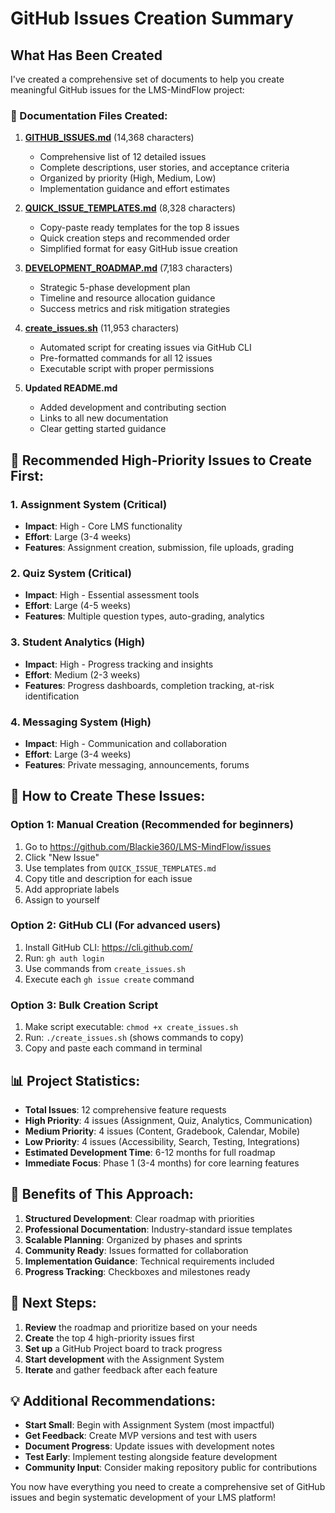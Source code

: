 # GitHub Issues Creation Summary

## What Has Been Created

I've created a comprehensive set of documents to help you create meaningful GitHub issues for the LMS-MindFlow project:

### 📄 Documentation Files Created:

1. **[GITHUB_ISSUES.md](./GITHUB_ISSUES.md)** (14,368 characters)
   - Comprehensive list of 12 detailed issues
   - Complete descriptions, user stories, and acceptance criteria
   - Organized by priority (High, Medium, Low)
   - Implementation guidance and effort estimates

2. **[QUICK_ISSUE_TEMPLATES.md](./QUICK_ISSUE_TEMPLATES.md)** (8,328 characters)
   - Copy-paste ready templates for the top 8 issues
   - Quick creation steps and recommended order
   - Simplified format for easy GitHub issue creation

3. **[DEVELOPMENT_ROADMAP.md](./DEVELOPMENT_ROADMAP.md)** (7,183 characters)
   - Strategic 5-phase development plan
   - Timeline and resource allocation guidance
   - Success metrics and risk mitigation strategies

4. **[create_issues.sh](./create_issues.sh)** (11,953 characters)
   - Automated script for creating issues via GitHub CLI
   - Pre-formatted commands for all 12 issues
   - Executable script with proper permissions

5. **Updated README.md**
   - Added development and contributing section
   - Links to all new documentation
   - Clear getting started guidance

## 🎯 Recommended High-Priority Issues to Create First:

### 1. **Assignment System** (Critical)
- **Impact**: High - Core LMS functionality
- **Effort**: Large (3-4 weeks)
- **Features**: Assignment creation, submission, file uploads, grading

### 2. **Quiz System** (Critical)
- **Impact**: High - Essential assessment tools
- **Effort**: Large (4-5 weeks)
- **Features**: Multiple question types, auto-grading, analytics

### 3. **Student Analytics** (High)
- **Impact**: High - Progress tracking and insights
- **Effort**: Medium (2-3 weeks)
- **Features**: Progress dashboards, completion tracking, at-risk identification

### 4. **Messaging System** (High)
- **Impact**: High - Communication and collaboration
- **Effort**: Large (3-4 weeks)
- **Features**: Private messaging, announcements, forums

## 🚀 How to Create These Issues:

### Option 1: Manual Creation (Recommended for beginners)
1. Go to https://github.com/Blackie360/LMS-MindFlow/issues
2. Click "New Issue"
3. Use templates from `QUICK_ISSUE_TEMPLATES.md`
4. Copy title and description for each issue
5. Add appropriate labels
6. Assign to yourself

### Option 2: GitHub CLI (For advanced users)
1. Install GitHub CLI: https://cli.github.com/
2. Run: `gh auth login`
3. Use commands from `create_issues.sh`
4. Execute each `gh issue create` command

### Option 3: Bulk Creation Script
1. Make script executable: `chmod +x create_issues.sh`
2. Run: `./create_issues.sh` (shows commands to copy)
3. Copy and paste each command in terminal

## 📊 Project Statistics:

- **Total Issues**: 12 comprehensive feature requests
- **High Priority**: 4 issues (Assignment, Quiz, Analytics, Communication)
- **Medium Priority**: 4 issues (Content, Gradebook, Calendar, Mobile)
- **Low Priority**: 4 issues (Accessibility, Search, Testing, Integrations)
- **Estimated Development Time**: 6-12 months for full roadmap
- **Immediate Focus**: Phase 1 (3-4 months) for core learning features

## 🎉 Benefits of This Approach:

1. **Structured Development**: Clear roadmap with priorities
2. **Professional Documentation**: Industry-standard issue templates
3. **Scalable Planning**: Organized by phases and sprints
4. **Community Ready**: Issues formatted for collaboration
5. **Implementation Guidance**: Technical requirements included
6. **Progress Tracking**: Checkboxes and milestones ready

## 🔄 Next Steps:

1. **Review** the roadmap and prioritize based on your needs
2. **Create** the top 4 high-priority issues first
3. **Set up** a GitHub Project board to track progress
4. **Start development** with the Assignment System
5. **Iterate** and gather feedback after each feature

## 💡 Additional Recommendations:

- **Start Small**: Begin with Assignment System (most impactful)
- **Get Feedback**: Create MVP versions and test with users
- **Document Progress**: Update issues with development notes
- **Test Early**: Implement testing alongside feature development
- **Community Input**: Consider making repository public for contributions

You now have everything you need to create a comprehensive set of GitHub issues and begin systematic development of your LMS platform!